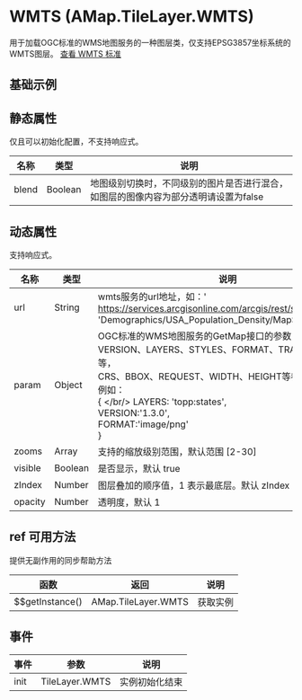 # WMTS (AMap.TileLayer.WMTS)
用于加载OGC标准的WMS地图服务的一种图层类，仅支持EPSG3857坐标系统的WMTS图层。
[查看 WMTS 标准](http://www.opengeospatial.org/standards/wmts)

## 基础示例

<vuep template="#example"></vuep>

<script v-pre type="text/x-template" id="example">

  <template>
    <div class="amap-page-container">
      <el-amap  :zoom="zoom" :center="center" class="amap-demo">
        <el-amap-layer-wmts :visible="visible" :url="url" :blend="false" :params="params"></el-amap-layer-wmts>
      </el-amap>
      <div class="toolbar">
        <button type="button" name="button" @click="toggleVisible">{{visible ? '隐藏图层' : '显示图层'}}</button>
      </div>
    </div>
  </template>

  <style>
    .amap-demo {
      height: 300px;
    }
  </style>

  <script>
    module.exports = {
      name: 'amap-page',
      data() {
        return {
          zoom: 3,
          center: [-99.241291, 39.51401],
          visible: true,
          url: 'https://services.arcgisonline.com/arcgis/rest/services/Demographics/USA_Population_Density/MapServer/WMTS/',
          params: {
            Layer: '0',
            Version: '1.0.0',
            Format: 'image/png',
            TileMatrixSet: 'EPSG:3857'
          }
        };
      },
      methods: {
        toggleVisible(){
          this.visible = !this.visible;
        }
      }
    };
  </script>

</script>


## 静态属性
仅且可以初始化配置，不支持响应式。

名称 | 类型 | 说明
---|---|---|
blend  | Boolean | 地图级别切换时，不同级别的图片是否进行混合，如图层的图像内容为部分透明请设置为false

## 动态属性
支持响应式。

名称 | 类型 | 说明
---|---|---|
url | String | wmts服务的url地址，如：' https://services.arcgisonline.com/arcgis/rest/services/'+ 'Demographics/USA_Population_Density/MapServer/WMTS/'
param | Object | OGC标准的WMS地图服务的GetMap接口的参数，包括VERSION、LAYERS、STYLES、FORMAT、TRANSPARENT等，<br/>CRS、BBOX、REQUEST、WIDTH、HEIGHT等参数请勿添加，例如：<br/>{ </br/>  LAYERS: 'topp:states',<br/>  VERSION:'1.3.0',<br/>  FORMAT:'image/png'<br/>  }
zooms | Array | 支持的缩放级别范围，默认范围 [2-30]
visible | Boolean | 是否显示，默认 true
zIndex | Number | 图层叠加的顺序值，1 表示最底层。默认 zIndex：4
opacity | Number | 透明度，默认 1

## ref 可用方法
提供无副作用的同步帮助方法

函数 | 返回 | 说明
---|---|---|
$$getInstance() | AMap.TileLayer.WMTS | 获取实例

## 事件

事件 | 参数 | 说明
---|---|---|
init | TileLayer.WMTS | 实例初始化结束

